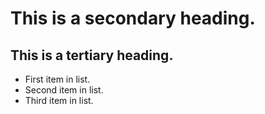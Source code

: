# This is a secondary heading.
## This is a tertiary heading.

* First item in list.
* Second item in list.
* Third item in list.
